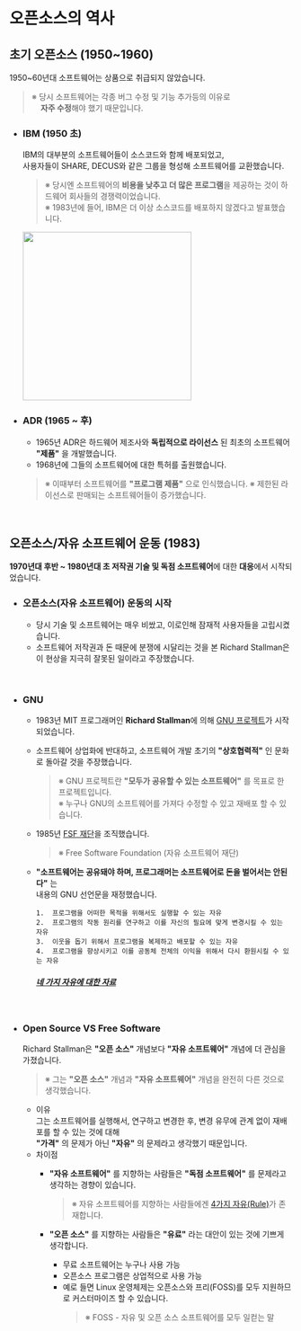 # **오픈소스의 역사**

## **초기 오픈소스 (1950~1960)**
1950~60년대 소프트웨어는 상품으로 취급되지 않았습니다.
>※ 당시 소프트웨어는 각종 버그 수정 및 기능 추가등의 이유로<br>
>&nbsp;&nbsp;&nbsp;&nbsp;**자주 수정**해야 했기 때문입니다.

- ### **IBM (1950 초)**
    IBM의 대부분의 소프트웨어들이 소스코드와 함께 배포되었고,<br>
    사용자들이 SHARE, DECUS와 같은 그룹을 형성해 소프트웨어를 교환했습니다.
    >※ 당시엔 소프트웨어의 **비용을 낮추고 더 많은 프로그램**을 제공하는 것이 하드웨어 회사들의 경쟁력이었습니다.<br>
    >※ 1983년에 들어, IBM은 더 이상 소스코드를 배포하지 않겠다고 발표했습니다.

    <kbd src="https://www.ibm.com/">
    <img width="300" src="https://user-images.githubusercontent.com/45596014/193438499-1b58f81b-a84c-422a-b8b8-b03375fffb8c.jpg">
    </kbd>

- ### **ADR (1965 ~ 후)**
    - 1965년 ADR은 하드웨어 제조사와 **독립적으로 라이선스** 된 최초의 소프트웨어 **"제품"** 을 개발했습니다.
    - 1968년에 그들의 소프트웨어에 대한 특허를 출원했습니다.
    >※ 이때부터 소프트웨어를 **"프로그램 제품"** 으로 인식했습니다.
    >※ 제한된 라이선스로 판매되는 소프트웨어들이 증가했습니다.
    
<br>

## **오픈소스/자유 소프트웨어 운동 (1983)**
**1970년대 후반 ~ 1980년대 초 저작권 기술 및 독점 소프트웨어**에 대한 **대응**에서 시작되었습니다.

- ### **오픈소스(자유 소프트웨어) 운동의 시작**
    - 당시 기술 및 소프트웨어는 매우 비쌌고, 이로인해 잠재적 사용자들을 고립시켰습니다.
    - 소프트웨어 저작권과 돈 때문에 분쟁에 시달리는 것을 본 Richard Stallman은 이 현상을 지극히 잘못된 일이라고 주장했습니다.

<br>

- ### **GNU**
    - 1983년 MIT 프로그래머인 **Richard Stallman**에 의해 [GNU 프로젝트](https://www.gnu.org)가 시작되었습니다.
    - 소프트웨어 상업화에 반대하고, 소프트웨어 개발 초기의 **"상호협력적"** 인 문화로 돌아갈 것을 주장했습니다.<br>
    
        >※ GNU 프로젝트란 **"모두가 공유할 수 있는 소프트웨어"** 를 목표로 한 프로젝트입니다.<br>
        >※ 누구나 GNU의 소프트웨어를 가져다 수정할 수 있고 재배포 할 수 있습니다.
    - 1985년 [FSF 재단](http://www.fsf.org)을 조직했습니다.
        >※ Free Software Foundation (자유 소프트웨어 재단)

    -  **"소프트웨어는 공유돼야 하며, 프로그래머는 소프트웨어로 돈을 벌어서는 안된다"** 는 <br>
      내용의 GNU 선언문을 재정했습니다.
        ```properties
        1.  프로그램을 어떠한 목적을 위해서도 실행할 수 있는 자유
        2.  프로그램의 작동 원리를 연구하고 이를 자신의 필요에 맞게 변경시킬 수 있는 자유
        3.  이웃을 돕기 위해서 프로그램을 복제하고 배포할 수 있는 자유
        4.  프로그램을 향상시키고 이를 공동체 전체의 이익을 위해서 다시 환원시킬 수 있는 자유
        ```
        ##### [네 가지 자유에 대한 자료](https://www.gnu.org/philosophy/free-sw.html)
        
<br>

- ### **Open Source VS Free Software**
    Richard Stallman은 **"오픈 소스"** 개념보다 **"자유 소프트웨어"** 개념에 더 관심을 가졌습니다.
    >※ 그는 **"오픈 소스"** 개념과 **"자유 소프트웨어"** 개념을 완전히 다른 것으로 생각했습니다.
    - 이유<br>
        그는 소프트웨어를 실행해서, 연구하고 변경한 후, 변경 유무에 관계 없이 재배포를 할 수 있는 것에 대해<br>
        **"가격"** 의 문제가 아닌 **"자유"** 의 문제라고 생각했기 때문입니다.
    - 차이점<br>
        - **"자유 소프트웨어"** 를 지향하는 사람들은 **"독점 소프트웨어"** 를 문제라고 생각하는 경향이 있습니다.<br>
            >※ 자유 소프트웨어를 지향하는 사람들에겐 [4가지 자유(Rule)](https://ethical.net/technology/what-is-open-source-software-a-definition-history-of-oss/)가 존재합니다.<br>
        
        - **"오픈 소스"** 를 지향하는 사람들은 **"유료"** 라는 대안이 있는 것에 기쁘게 생각합니다.<br>
          - 무료 소프트웨어는 누구나 사용 가능
          - 오픈소스 프로그램은 상업적으로 사용 가능
          - 예로 들면 Linux 운영체제는 오픈소스와 프리(FOSS)를 모두 지원하므로 커스터마이즈 할 수 있습니다.
              >※ FOSS - 자유 및 오픈 소스 소프트웨어를 모두 일컫는 말